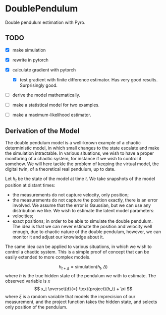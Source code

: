 # DoublePendulum
Double pendulum estimation with Pyro.

## TODO

- [x] make simulation
- [x] rewrite in pytorch
- [x] calculate gradient with pytorch
    - [x] test gradient with finite difference estimator.
        Has very good results. Surprisingly good.
- [ ] derive the model mathematically.
- [ ] make a statistical model for two examples.
- [ ] make a maximum-likelihood estimator.


## Derivation of the Model

The double pendulum model is a well-known example of a chaotic deterministic model, in which small changes to the state escalate and make the simulation intractable. In various situations, we wish to have a proper monitoring of a chaotic system, for instance if we wish to control it somehow. We will here tackle the problem of keeping the virtual model, the digital twin, of a theoretical real pendulum, up to date.

Let $h_t$ be the state of the model at time $t$. We take snapshots of the model
position at distant times:
* the measurements do not capture velocity, only position;
* the measurements do not capture the position exactly,
    there is an error involved. We assume that the error is Gaussian,
    but we can use any distribution we like.
We wish to estimate the latent model parameters:
* velocities;
* exact positions;
in order to be able to simulate the double pendulum. The idea is that we can never
estimate the position and velocity well enough, due to chaotic nature of the
double pendulum, however, we can monitor it and adjust our knowledge about it.

The same idea can be applied to various situations, in which we wish to control
a chaotic system. This is a simple proof of concept that can be easily extended
to more complex models.

$$
    h_{t+\Delta} = \text{simulation}(h_t, \Delta)
$$
where $h$ is the true hidden state of the pendulum we with to estimate.
The observed variable is $x$
$$
    x_t \overset{d}{=} \text{project}(h_t) + \xi
$$
where $\xi$ is a random variable that models the imprecision of our measurement,
and the project function takes the hidden state, and selects only position of the
pendulum.



